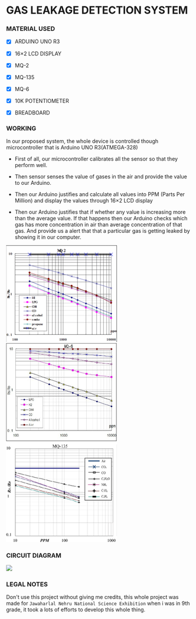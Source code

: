 # GAS LEAKAGE DETECTION SYSTEM

### MATERIAL USED
- [x]  ARDUINO UNO R3
- [x] 16×2 LCD DISPLAY
- [x] MQ-2
- [x] MQ-135
- [x] MQ-6
- [x] 10K POTENTIOMETER
- [x] BREADBOARD



### WORKING 
In our proposed system, the whole device is controlled though
microcontroller that is Arduino UNO R3(ATMEGA-328)

- First of all, our microcontroller calibrates all the sensor so
that they perform well.
- Then sensor senses the value of gases in the air and
provide the value to our Arduino.

- Then our Arduino justifies and calculate all values into
PPM (Parts Per Million) and display the values through
16×2 LCD display

- Then our Arduino justifies that if whether any value is
increasing more than the average value. If that happens then our Arduino checks which gas has
more concentration in air than average concentration of
that gas. And provide us a alert that that a particular gas is
getting leaked by showing it in our computer.


<img src = "./assets/MQ2.png" width = 300>
<img src = "./assets/MQ6.png" width = 300>
<img src = "./assets/MQ135.png" width = 300>

### CIRCUIT DIAGRAM

<img src = "./assets/circuit.png" width >

### LEGAL NOTES
Don't use this project without giving me credits, this whole project was made for `Jawaharlal Nehru National Science Exhibition` when i was in 9th grade, it took a lots of efforts to develop this whole thing. 